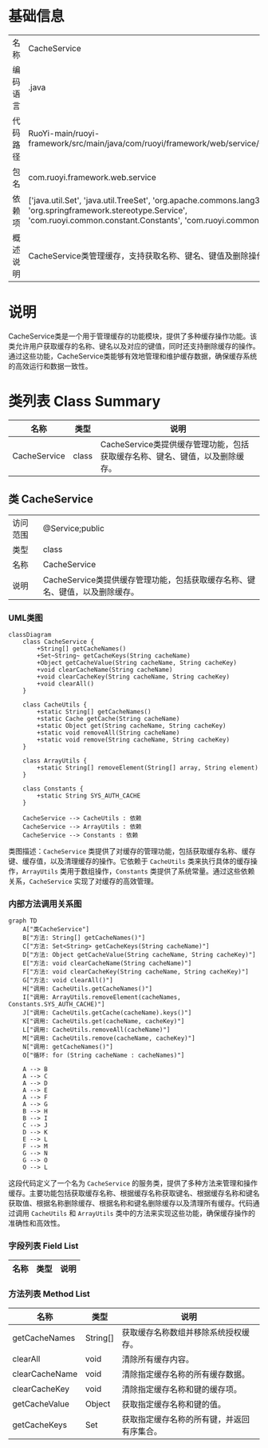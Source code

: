 # 基础信息

|      |      |
|------|------|
| 名称 | CacheService |
| 编码语言 | .java |
| 代码路径 | RuoYi-main/ruoyi-framework/src/main/java/com/ruoyi/framework/web/service/CacheService.java |
| 包名 | com.ruoyi.framework.web.service |
| 依赖项 | ['java.util.Set', 'java.util.TreeSet', 'org.apache.commons.lang3.ArrayUtils', 'org.springframework.stereotype.Service', 'com.ruoyi.common.constant.Constants', 'com.ruoyi.common.utils.CacheUtils'] |
| 概述说明 | CacheService类管理缓存，支持获取名称、键名、键值及删除操作。 |

# 说明

CacheService类是一个用于管理缓存的功能模块，提供了多种缓存操作功能。该类允许用户获取缓存的名称、键名以及对应的键值，同时还支持删除缓存的操作。通过这些功能，CacheService类能够有效地管理和维护缓存数据，确保缓存系统的高效运行和数据一致性。

# 类列表 Class Summary

| 名称   | 类型  | 说明 |
|-------|------|-------------|
| CacheService | class | CacheService类提供缓存管理功能，包括获取缓存名称、键名、键值，以及删除缓存。 |



## 类 CacheService

|      |      |
|------|------|
| 访问范围 | @Service;public |
| 类型 | class |
| 名称 | CacheService |
| 说明 | CacheService类提供缓存管理功能，包括获取缓存名称、键名、键值，以及删除缓存。 |


### UML类图

```mermaid
classDiagram
    class CacheService {
        +String[] getCacheNames()
        +Set~String~ getCacheKeys(String cacheName)
        +Object getCacheValue(String cacheName, String cacheKey)
        +void clearCacheName(String cacheName)
        +void clearCacheKey(String cacheName, String cacheKey)
        +void clearAll()
    }

    class CacheUtils {
        +static String[] getCacheNames()
        +static Cache getCache(String cacheName)
        +static Object get(String cacheName, String cacheKey)
        +static void removeAll(String cacheName)
        +static void remove(String cacheName, String cacheKey)
    }

    class ArrayUtils {
        +static String[] removeElement(String[] array, String element)
    }

    class Constants {
        +static String SYS_AUTH_CACHE
    }

    CacheService --> CacheUtils : 依赖
    CacheService --> ArrayUtils : 依赖
    CacheService --> Constants : 依赖
```

类图描述：`CacheService` 类提供了对缓存的管理功能，包括获取缓存名称、缓存键、缓存值，以及清理缓存的操作。它依赖于 `CacheUtils` 类来执行具体的缓存操作，`ArrayUtils` 类用于数组操作，`Constants` 类提供了系统常量。通过这些依赖关系，`CacheService` 实现了对缓存的高效管理。


### 内部方法调用关系图

```mermaid
graph TD
    A["类CacheService"]
    B["方法: String[] getCacheNames()"]
    C["方法: Set<String> getCacheKeys(String cacheName)"]
    D["方法: Object getCacheValue(String cacheName, String cacheKey)"]
    E["方法: void clearCacheName(String cacheName)"]
    F["方法: void clearCacheKey(String cacheName, String cacheKey)"]
    G["方法: void clearAll()"]
    H["调用: CacheUtils.getCacheNames()"]
    I["调用: ArrayUtils.removeElement(cacheNames, Constants.SYS_AUTH_CACHE)"]
    J["调用: CacheUtils.getCache(cacheName).keys()"]
    K["调用: CacheUtils.get(cacheName, cacheKey)"]
    L["调用: CacheUtils.removeAll(cacheName)"]
    M["调用: CacheUtils.remove(cacheName, cacheKey)"]
    N["调用: getCacheNames()"]
    O["循环: for (String cacheName : cacheNames)"]

    A --> B
    A --> C
    A --> D
    A --> E
    A --> F
    A --> G
    B --> H
    B --> I
    C --> J
    D --> K
    E --> L
    F --> M
    G --> N
    G --> O
    O --> L
```

这段代码定义了一个名为 `CacheService` 的服务类，提供了多种方法来管理和操作缓存。主要功能包括获取缓存名称、根据缓存名称获取键名、根据缓存名称和键名获取值、根据名称删除缓存、根据名称和键名删除缓存以及清理所有缓存。代码通过调用 `CacheUtils` 和 `ArrayUtils` 类中的方法来实现这些功能，确保缓存操作的准确性和高效性。

### 字段列表 Field List

| 名称  | 类型  | 说明 |
|-------|-------|------|

### 方法列表 Method List

| 名称  | 类型  | 说明 |
|-------|-------|------|
| getCacheNames | String[] | 获取缓存名称数组并移除系统授权缓存。 |
| clearAll | void | 清除所有缓存内容。 |
| clearCacheName | void | 清除指定缓存名称的所有缓存数据。 |
| clearCacheKey | void | 清除指定缓存名称和键的缓存项。 |
| getCacheValue | Object | 获取指定缓存名称和键的值。 |
| getCacheKeys | Set<String> | 获取指定缓存名称的所有键，并返回有序集合。 |




